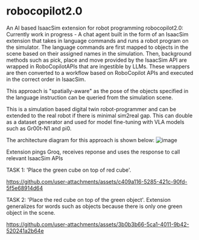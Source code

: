 # robocopilot2.0
An AI based IsaacSim extension for robot programming
robocopilot2.0: Currently work in progress - A chat agent built in the form of an IsaacSim extension that takes in language commands and runs a robot program on the simulator. The language commands are first mapped to objects in the scene based on their assigned names in the simulation. Then, background methods such as pick, place and move provided by the IsaacSim API are wrapped in RoboCopilotAPIs that are ingestible by LLMs. These wrappers are then converted to a workflow based on RoboCopilot APIs and executed in the correct order in IsaacSim.

This approach is "spatially-aware" as the pose of the objects specified in the language instruction can be queried from the simulation scene.

This is a simulation based digital twin robot-programmer and can be extended to the real robot if there is minimal sim2real gap. This can double as a dataset generator and used for model fine-tuning with VLA models such as Gr00t-N1 and pi0.

The architecture diagram for this approach is shown below:
![image](https://github.com/user-attachments/assets/808d8ba5-23af-44b1-8593-52cf1ff5271b)

Extension pings Groq, receives reponse and uses the response to call relevant IsaacSim APIs

TASK 1: 'Place the green cube on top of red cube'. 





https://github.com/user-attachments/assets/c409a116-5285-421c-90fd-5f5e68914d64





TASK 2: 'Place the red cube on top of the green object'. Extension generalizes for words such as objects because there is only one green object in the scene.



https://github.com/user-attachments/assets/3b0b3b66-5ca1-4011-9b42-520241a2b64e








